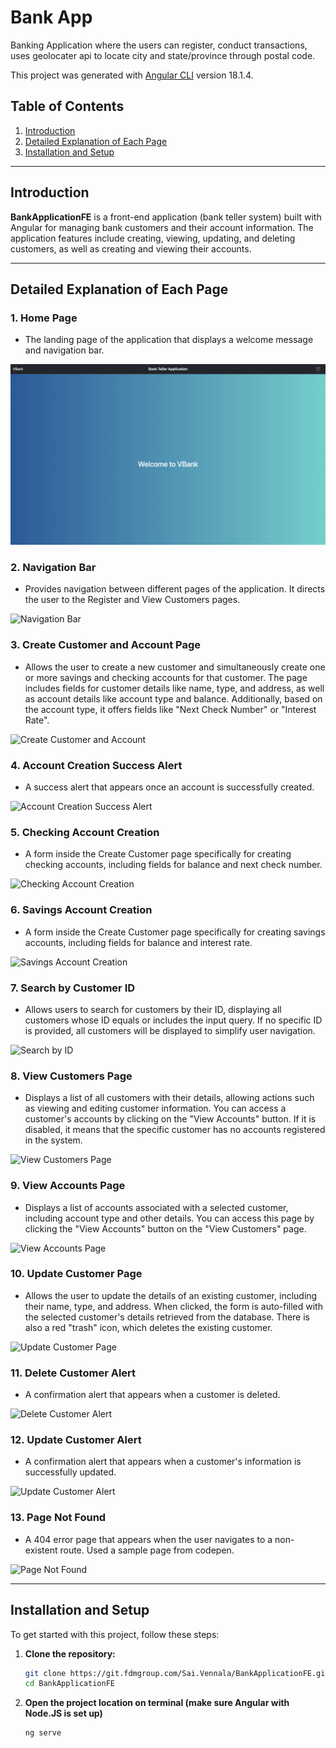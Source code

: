 # Bank App
Banking Application where the users can register, conduct transactions, uses geolocater api to locate city and state/province through postal code.

This project was generated with [Angular CLI](https://github.com/angular/angular-cli) version 18.1.4.

## Table of Contents

1. [Introduction](#introduction)
2. [Detailed Explanation of Each Page](#detailed-explanation-of-each-page)
3. [Installation and Setup](#installation-and-setup)

---

## Introduction

**BankApplicationFE** is a front-end application (bank teller system) built with Angular for managing bank customers and their account information. The application features include creating, viewing, updating, and deleting customers, as well as creating and viewing their accounts.

---

## Detailed Explanation of Each Page

### 1. **Home Page**
   - The landing page of the application that displays a welcome message and navigation bar.

   ![Home Page](bank-application-frontend/images/home-page.png)

### 2. **Navigation Bar**
   - Provides navigation between different pages of the application. It directs the user to the Register and View Customers pages.

   ![Navigation Bar](images/nav-bar.png)

### 3. **Create Customer and Account Page**
   - Allows the user to create a new customer and simultaneously create one or more savings and checking accounts for that customer. The page includes fields for customer details like name, type, and address, as well as account details like account type and balance. Additionally, based on the account type, it offers fields like "Next Check Number" or "Interest Rate".

   ![Create Customer and Account](images/create-customer-and-accounts-page.png)

### 4. **Account Creation Success Alert**
   - A success alert that appears once an account is successfully created.

   ![Account Creation Success Alert](images/accounts-alert-once-created.png)

### 5. **Checking Account Creation**
   - A form inside the Create Customer page specifically for creating checking accounts, including fields for balance and next check number.

   ![Checking Account Creation](images/checking-account-create.png)

### 6. **Savings Account Creation**
   - A form inside the Create Customer page specifically for creating savings accounts, including fields for balance and interest rate.

   ![Savings Account Creation](images/savings-account-create.png)

### 7. **Search by Customer ID**
   - Allows users to search for customers by their ID, displaying all customers whose ID equals or includes the input query. If no specific ID is provided, all customers will be displayed to simplify user navigation.

   ![Search by ID](images/search-by-id.png)

### 8. **View Customers Page**
   - Displays a list of all customers with their details, allowing actions such as viewing and editing customer information. You can access a customer's accounts by clicking on the "View Accounts" button. If it is disabled, it means that the specific customer has no accounts registered in the system.

   ![View Customers Page](images/view-customers-page.png)

### 9. **View Accounts Page**
   - Displays a list of accounts associated with a selected customer, including account type and other details. You can access this page by clicking the "View Accounts" button on the "View Customers" page.

   ![View Accounts Page](images/view-accounts-page.png)

### 10. **Update Customer Page**
   - Allows the user to update the details of an existing customer, including their name, type, and address. When clicked, the form is auto-filled with the selected customer's details retrieved from the database. There is also a red "trash" icon, which deletes the existing customer.

   ![Update Customer Page](images/update-customer-page.png)

### 11. **Delete Customer Alert**
   - A confirmation alert that appears when a customer is deleted.

   ![Delete Customer Alert](images/once-delete-clicked.png)

### 12. **Update Customer Alert**
   - A confirmation alert that appears when a customer's information is successfully updated.

   ![Update Customer Alert](images/once-update-clicked.png)

### 13. **Page Not Found**
   - A 404 error page that appears when the user navigates to a non-existent route. Used a sample page from codepen.

   ![Page Not Found](images/page-not-found.png)

---

## Installation and Setup

To get started with this project, follow these steps:

1. **Clone the repository:**
   ```bash
   git clone https://git.fdmgroup.com/Sai.Vennala/BankApplicationFE.git
   cd BankApplicationFE

2. **Open the project location on terminal (make sure Angular with Node.JS is set up)**
   ```bash
   ng serve
